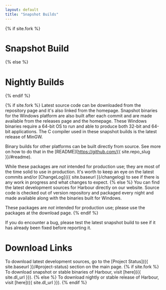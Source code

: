 ```yaml
---
layout: default
title: "Snapshot Builds"
---
```

{% if site.fork %}
# Snapshot Build
{% else %}
# Nightly Builds
{% endif %}

{% if site.fork %}
Latest source code can be downloaded from the repository page and it's also
linked from the homepage. Snapshot binaries for the Windows platform are also
built after each commit and are made available from the releases page and the
homepage. These Windows binaries require a 64-bit OS to run and able to produce
both 32-bit and 64-bit applications. The C compiler used in these snapshot
builds is the latest release of MinGW.

Binary builds for other platforms can be built directly from source. See more
on how to do that in the [README](https://github.com/{{ site.repo_slug }}/#readme).

While these packages are _not_ intended for production use; they are most of
the time solid to use in production. It's worth to keep an eye on the latest
commits and/or [ChangeLog]({{ site.baseurl }}/changelog) to see if there is
any work in progress and what changes to expect.
{% else %}
You can find the latest development sources for Harbour directly on our website.
Source code is checked out of version repository and packaged every night and
made available along with the binaries built for Windows.

These packages are _not_ intended for production use; please use the packages at
the download page.
{% endif %}

If you do encounter a bug, please test the latest snapshot build to see if it
has already been fixed before reporting it.

# Download Links

To download latest development sources, go to the
[Project Status]({{ site.baseurl }}/#project-status) section on the main page.
{% if site.fork %}
To download snapshot or stable binaries of Harbour, visit [here]({{ site.dl_url }}).
{% else %}
To download nightly or stable release of Harbour, visit [here]({{ site.dl_url }}).
{% endif %}
